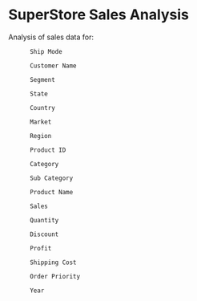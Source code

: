 #  SuperStore Sales Analysis

Analysis of sales data for:

          Ship Mode
          
          Customer Name
          
          Segment
          
          State
          
          Country
          
          Market
          
          Region
          
          Product ID
          
          Category
          
          Sub Category
          
          Product Name
          
          Sales
          
          Quantity
          
          Discount
          
          Profit
          
          Shipping Cost
          
          Order Priority
          
          Year
